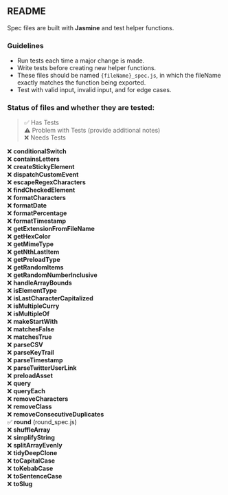 ## README
Spec files are built with **Jasmine** and test helper functions.

### Guidelines
* Run tests each time a major change is made.
* Write tests before creating new helper functions.
* These files should be named `{fileName}_spec.js`, in which the fileName exactly matches the function being exported.
* Test with valid input, invalid input, and for edge cases.

### Status of files and whether they are tested:
> ✅ Has Tests
> <br>⚠️ Problem with Tests (provide additional notes)
> <br>❌ Needs Tests

❌ **conditionalSwitch**
<br>❌ **containsLetters**
<br>❌ **createStickyElement**
<br>❌ **dispatchCustomEvent**
<br>❌ **escapeRegexCharacters**
<br>❌ **findCheckedElement**
<br>❌ **formatCharacters**
<br>❌ **formatDate**
<br>❌ **formatPercentage**
<br>❌ **formatTimestamp**
<br>❌ **getExtensionFromFileName**
<br>❌ **getHexColor**
<br>❌ **getMimeType**
<br>❌ **getNthLastItem**
<br>❌ **getPreloadType**
<br>❌ **getRandomItems**
<br>❌ **getRandomNumberInclusive**
<br>❌ **handleArrayBounds**
<br>❌ **isElementType**
<br>❌ **isLastCharacterCapitalized**
<br>❌ **isMultipleCurry**
<br>❌ **isMultipleOf**
<br>❌ **makeStartWith**
<br>❌ **matchesFalse**
<br>❌ **matchesTrue**
<br>❌ **parseCSV**
<br>❌ **parseKeyTrail**
<br>❌ **parseTimestamp**
<br>❌ **parseTwitterUserLink**
<br>❌ **preloadAsset**
<br>❌ **query**
<br>❌ **queryEach**
<br>❌ **removeCharacters**
<br>❌ **removeClass**
<br>❌ **removeConsecutiveDuplicates**
<br>✅ **round** (round_spec.js)
<br>❌ **shuffleArray**
<br>❌ **simplifyString**
<br>❌ **splitArrayEvenly**
<br>❌ **tidyDeepClone**
<br>❌ **toCapitalCase**
<br>❌ **toKebabCase**
<br>❌ **toSentenceCase**
<br>❌ **toSlug**
